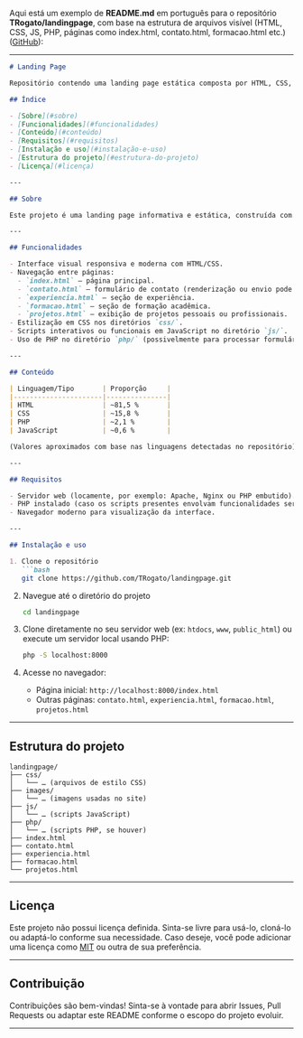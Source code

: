 Aqui está um exemplo de **README.md** em português para o repositório **TRogato/landingpage**, com base na estrutura de arquivos visível (HTML, CSS, JS, PHP, páginas como index.html, contato.html, formacao.html etc.) ([GitHub][1]):

---

````markdown
# Landing Page

Repositório contendo uma landing page estática composta por HTML, CSS, JavaScript e PHP.

## Índice

- [Sobre](#sobre)  
- [Funcionalidades](#funcionalidades)  
- [Conteúdo](#conteúdo)  
- [Requisitos](#requisitos)  
- [Instalação e uso](#instalação-e-uso)  
- [Estrutura do projeto](#estrutura-do-projeto)  
- [Licença](#licença)

---

## Sobre

Este projeto é uma landing page informativa e estática, construída com HTML, CSS, JS e PHP, ideal para apresentação pessoal ou profissional de portfólio.

---

## Funcionalidades

- Interface visual responsiva e moderna com HTML/CSS.  
- Navegação entre páginas: 
  - `index.html` – página principal.
  - `contato.html` – formulário de contato (renderização ou envio pode envolver PHP).
  - `experiencia.html` – seção de experiência.
  - `formacao.html` – seção de formação acadêmica.
  - `projetos.html` – exibição de projetos pessoais ou profissionais.  
- Estilização em CSS nos diretórios `css/`.  
- Scripts interativos ou funcionais em JavaScript no diretório `js/`.  
- Uso de PHP no diretório `php/` (possivelmente para processar formulários ou incluir templates).

---

## Conteúdo

| Linguagem/Tipo       | Proporção     |
|----------------------|---------------|
| HTML                 | ~81,5 %       |
| CSS                  | ~15,8 %       |
| PHP                  | ~2,1 %        |
| JavaScript           | ~0,6 %        |

(Valores aproximados com base nas linguagens detectadas no repositório) :contentReference[oaicite:1]{index=1}

---

## Requisitos

- Servidor web (locamente, por exemplo: Apache, Nginx ou PHP embutido).  
- PHP instalado (caso os scripts presentes envolvam funcionalidades server-side).  
- Navegador moderno para visualização da interface.

---

## Instalação e uso

1. Clone o repositório  
   ```bash
   git clone https://github.com/TRogato/landingpage.git
````

2. Navegue até o diretório do projeto

   ```bash
   cd landingpage
   ```
3. Clone diretamente no seu servidor web (ex: `htdocs`, `www`, `public_html`) ou execute um servidor local usando PHP:

   ```bash
   php -S localhost:8000
   ```
4. Acesse no navegador:

   * Página inicial: `http://localhost:8000/index.html`
   * Outras páginas: `contato.html`, `experiencia.html`, `formacao.html`, `projetos.html`

---

## Estrutura do projeto

```
landingpage/
├── css/
│   └── … (arquivos de estilo CSS)
├── images/
│   └── … (imagens usadas no site)
├── js/
│   └── … (scripts JavaScript)
├── php/
│   └── … (scripts PHP, se houver)
├── index.html
├── contato.html
├── experiencia.html
├── formacao.html
└── projetos.html
```

---

## Licença

Este projeto não possui licença definida. Sinta-se livre para usá-lo, cloná-lo ou adaptá-lo conforme sua necessidade. Caso deseje, você pode adicionar uma licença como [MIT](https://choosealicense.com/licenses/mit/) ou outra de sua preferência.

---

## Contribuição

Contribuições são bem-vindas! Sinta-se à vontade para abrir Issues, Pull Requests ou adaptar este README conforme o escopo do projeto evoluir.

---

[1]: https://github.com/TRogato/landingpage "GitHub - TRogato/landingpage"

